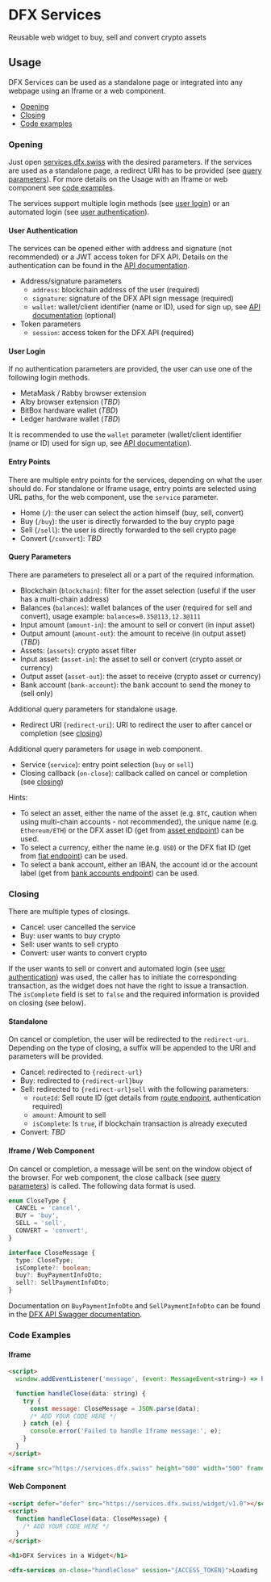 # DFX Services

Reusable web widget to buy, sell and convert crypto assets

## Usage

DFX Services can be used as a standalone page or integrated into any webpage using an Iframe or a web component.

- [Opening](#opening)
- [Closing](#closing)
- [Code examples](#code-examples)

### Opening

Just open [services.dfx.swiss](https://services.dfx.swiss/) with the desired parameters. If the services are used as a standalone page, a redirect URI has to be provided (see [query parameters](#query-parameters)). For more details on the Usage with an Iframe or web component see [code examples](#code-examples).

The services support multiple login methods (see [user login](#user-login)) or an automated login (see [user authentication](#user-authentication)).

#### User Authentication

The services can be opened either with address and signature (not recommended) or a JWT access token for DFX API. Details on the authentication can be found in the [API documentation](https://github.com/DFXswiss/api#registration).

- Address/signature parameters
  - `address`: blockchain address of the user (required)
  - `signature`: signature of the DFX API sign message (required)
  - `wallet`: wallet/client identifier (name or ID), used for sign up, see [API documentation](https://github.com/DFXswiss/api#initial-wallet-setup-optional) (optional)
- Token parameters
  - `session`: access token for the DFX API (required)

#### User Login

If no authentication parameters are provided, the user can use one of the following login methods.

- MetaMask / Rabby browser extension
- Alby browser extension (_TBD_)
- BitBox hardware wallet (_TBD_)
- Ledger hardware wallet (_TBD_)

It is recommended to use the `wallet` parameter (wallet/client identifier (name or ID) used for sign up, see [API documentation](https://github.com/DFXswiss/api#initial-wallet-setup-optional)).

#### Entry Points

There are multiple entry points for the services, depending on what the user should do. For standalone or Iframe usage, entry points are selected using URL paths, for the web component, use the `service` parameter.

- Home (`/`): the user can select the action himself (buy, sell, convert)
- Buy (`/buy`): the user is directly forwarded to the buy crypto page
- Sell (`/sell`): the user is directly forwarded to the sell crypto page
- Convert (`/convert`): _TBD_

#### Query Parameters

There are parameters to preselect all or a part of the required information.

- Blockchain (`blockchain`): filter for the asset selection (useful if the user has a multi-chain address)
- Balances (`balances`): wallet balances of the user (required for sell and convert), usage example: `balances=0.35@113,12.3@111`
- Input amount (`amount-in`): the amount to sell or convert (in input asset)
- Output amount (`amount-out`): the amount to receive (in output asset) (_TBD_)
- Assets: (`assets`): crypto asset filter
- Input asset: (`asset-in`): the asset to sell or convert (crypto asset or currency)
- Output asset (`asset-out`): the asset to receive (crypto asset or currency)
- Bank account (`bank-account`): the bank account to send the money to (sell only)

Additional query parameters for standalone usage.

- Redirect URI (`redirect-uri`): URI to redirect the user to after cancel or completion (see [closing](#closing))

Additional query parameters for usage in web component.

- Service (`service`): entry point selection (`buy` or `sell`)
- Closing callback (`on-close`): callback called on cancel or completion (see [closing](#closing))

Hints:

- To select an asset, either the name of the asset (e.g. `BTC`, caution when using multi-chain accounts - not recommended), the unique name (e.g. `Ethereum/ETH`) or the DFX asset ID (get from [asset endpoint](https://api.dfx.swiss/swagger#/Asset/AssetController_getAllAsset)) can be used.
- To select a currency, either the name (e.g. `USD`) or the DFX fiat ID (get from [fiat endpoint](https://api.dfx.swiss/swagger#/Fiat/FiatController_getAllFiat)) can be used.
- To select a bank account, either an IBAN, the account id or the account label (get from [bank accounts endpoint](https://api.dfx.swiss/swagger#/BankAccount/BankAccountController_getAllUserBankAccount)) can be used.

### Closing

There are multiple types of closings.

- Cancel: user cancelled the service
- Buy: user wants to buy crypto
- Sell: user wants to sell crypto
- Convert: user wants to convert crypto

If the user wants to sell or convert and automated login (see [user authentication](#user-authentication)) was used, the caller has to initiate the corresponding transaction, as the widget does not have the right to issue a transaction. The `isComplete` field is set to `false` and the required information is provided on closing (see below).

#### Standalone

On cancel or completion, the user will be redirected to the `redirect-uri`. Depending on the type of closing, a suffix will be appended to the URI and parameters will be provided.

- Cancel: redirected to `{redirect-url}`
- Buy: redirected to `{redirect-url}buy`
- Sell: redirected to `{redirect-url}sell` with the following parameters:
  - `routeId`: Sell route ID (get details from [route endpoint](https://api.dfx.swiss/swagger#/Sell/SellController_getSell), authentication required)
  - `amount`: Amount to sell
  - `isComplete`: Is `true`, if blockchain transaction is already executed
- Convert: _TBD_

#### Iframe / Web Component

On cancel or completion, a message will be sent on the window object of the browser. For web component, the close callback (see [query parameters](#query-parameters)) is called. The following data format is used.

```ts
enum CloseType {
  CANCEL = 'cancel',
  BUY = 'buy',
  SELL = 'sell',
  CONVERT = 'convert',
}

interface CloseMessage {
  type: CloseType;
  isComplete?: boolean;
  buy?: BuyPaymentInfoDto;
  sell?: SellPaymentInfoDto;
}
```

Documentation on `BuyPaymentInfoDto` and `SellPaymentInfoDto` can be found in the [DFX API Swagger documentation](https://api.dfx.swiss/).

### Code Examples

#### Iframe

```html
<script>
  window.addEventListener('message', (event: MessageEvent<string>) => handleClose(event.data));

  function handleClose(data: string) {
    try {
      const message: CloseMessage = JSON.parse(data);
      /* ADD YOUR CODE HERE */
    } catch (e) {
      console.error('Failed to handle Iframe message:', e);
    }
  }
</script>

<iframe src="https://services.dfx.swiss" height="600" width="500" frameborder="0" />
```

#### Web Component

```html
<script defer="defer" src="https://services.dfx.swiss/widget/v1.0"></script>
<script>
  function handleClose(data: CloseMessage) {
    /* ADD YOUR CODE HERE */
  }
</script>

<h1>DFX Services in a Widget</h1>

<dfx-services on-close="handleClose" session="{ACCESS_TOKEN}">Loading ...</dfx-services>
```
